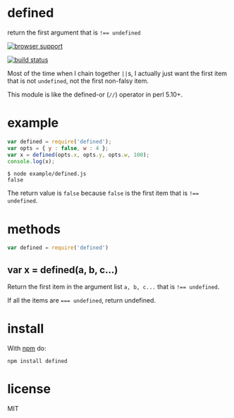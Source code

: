 # defined

return the first argument that is `!== undefined`

[![browser support](http://ci.testling.com/substack/defined.png)](http://ci.testling.com/substack/defined)

[![build status](https://secure.travis-ci.org/substack/defined.png)](http://travis-ci.org/substack/defined)

Most of the time when I chain together `||`s, I actually just want the first item that is not `undefined`, not the first
non-falsy item.

This module is like the defined-or (`//`) operator in perl 5.10+.

# example

``` js
var defined = require('defined');
var opts = { y : false, w : 4 };
var x = defined(opts.x, opts.y, opts.w, 100);
console.log(x);
```

```
$ node example/defined.js
false
```

The return value is `false` because `false` is the first item that is
`!== undefined`.

# methods

``` js
var defined = require('defined')
```

## var x = defined(a, b, c...)

Return the first item in the argument list `a, b, c...` that is `!== undefined`.

If all the items are `=== undefined`, return undefined.

# install

With [npm](https://npmjs.org) do:

```
npm install defined
```

# license

MIT
